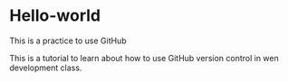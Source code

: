 # Hello-world
This is a practice to use GitHub

This is a tutorial to learn about how to use GitHub version control in wen development class. 
